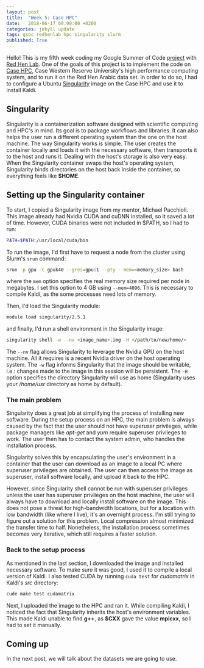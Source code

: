 ```yaml
---
layout: post
title:  "Week 5: Case HPC"
date:   2018-06-17 00:00:00 +0200
categories: jekyll update
tags: gsoc redhenlab hpc singularity slurm
published: True
---
```


Hello!
This is my fifth week coding my Google Summer of Code [project](https://summerofcode.withgoogle.com/projects/#5542722241298432) with [Red Hen Lab](www.redhenlab.org/). One of the goals of this project is to implement the code on [Case HPC](https://sites.google.com/a/case.edu/hpc-upgraded-cluster/home), Case Western Reserve University's high performance computing system, and to run it on the Red Hen Arabic data set. In order to do so, I had to configure a Ubuntu [Singularity](https://singularity.lbl.gov/) image on the Case HPC and use it to install Kaldi.

## Singularity
Singularity is a containerization software designed with scientific computing and HPC's in mind. Its goal is to package workflows and libraries. It can also helps the user run a different operating system than the one on the host machine.
The way Singularity works is simple. The user creates the container locally and loads it with the necessary software, then transports it to the host and runs it.
Dealing with the host's storage is also very easy. When the Singularity container swaps the host's operating system, Singularity binds directories on the host back inside the container, so everything feels like **$HOME**.

## Setting up the Singularity container

To start, I copied a Singularity image from my mentor, Michael Pacchioli. This image already had Nvidia CUDA and cuDNN installed, so it saved a lot of time. However, CUDA binaries were not included in $PATH, so I had to run:

```bash
PATH=$PATH:/usr/local/cuda/bin
```
To run the image, I'd first have to request a node from the cluster using Slurm's `srun` command:

```bash
srun -p gpu -C gpuk40 --gres=gpu:1 --pty --mem=<memory_size> bash
```
where the `mem` option specifies the real memory size required per node in megabytes. I set this option to 4 GB using `--mem=4096`. This is necessary to compile Kaldi, as the some processes need lots of memory.

Then, I'd load the Singularity module:

```bash
module load singularity/2.5.1
```

and finally, I'd run a shell environment in the Singularity image:

```bash
singularity shell -w --nv <image_name>.img -H </path/to/new/home/>
```
The `--nv` flag allows Singularity to leverage the Nvidia GPU on the host machine. All it requires is a recent Nvidia driver on the host operating system.
The `-w` flag informs Singularity that the image should be writable, i.e.: changes made to the image in this session will be persistent.
The `-H` option specifies the directory Singularity will use as home (Singularity uses your */home/usr* directory as home by default).

### The main problem
Singularity does a great job at simplifying the process of installing new software. During the setup process on an HPC, the main problem is always caused by the fact that the user should not have superuser privileges, while package managers like *apt-get* and *yum* require superuser privileges to work. The user then has to contact the system admin, who handles the installation process.

Singularity solves this by encapsulating the user's environment in a container that the user can download as an image to a local PC where superuser privileges are obtained. The user can then access the image as superuser, install software locally, and upload it back to the HPC.

However, since Singularity shell cannot be run with superuser privileges unless the user has superuser privileges on the host machine, the user will always have to download and locally install software on the image. This does not pose a threat for high-bandwidth locations, but for a location with low bandwidth (like where I live), it's an overnight process. I'm still trying to figure out a solution for this problem. Local compression almost minimized the transfer time to half. Nonetheless, the installation process  sometimes becomes very iterative, which still requires a faster solution.

### Back to the setup process
As mentioned in the last section, I downloaded the image and installed necessary software. To make sure it was good, I used it to compile a local version of Kaldi. I also tested CUDA by running `cuda test`  for *cudamatrix* in Kaldi's *src* directory:

```bash
cude make test cudamatrix
```

Next, I uploaded the image to the HPC and ran it. While compiling Kaldi, I noticed the fact that Singularity inherits the host's environment variables. This made Kaldi unable to find **g++**, as **$CXX** gave the value **mpicxx**, so I had to set it manually.


## Coming up
In the next post, we will talk about the datasets we are going to use.
